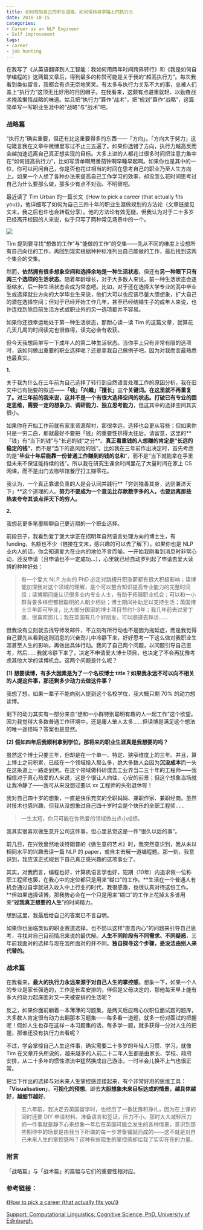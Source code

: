 ```yaml
---
title: 如何规划自己的职业道路，如何保持自学路上的执行力
date: 2018-10-15
categories: 
- Career as an NLP Engineer
- Self improvement
tags: 
- career
- job hunting
---
```


在我写了《从英语翻译到人工智能：我如何用两年时间跨界转行》和《我是如何自学编程的》这两篇文章后，得到最多的称赞可能是关于我的“超高执行力”。每次我看到类似留言，我都会有点无奈地笑笑。有太多与执行力关系不大的事，总被人们盖上“执行力”这顶无比好用的归因帽子。在我看来，这颇有点避重就轻、以勤奋战术掩盖懒惰战略的味道。姑且把“执行力”算作“战术”，把“规划”算作“战略”，这篇简单写一写职业生涯中的“战略”与“战术”吧。



###  **战略篇** 

“执行力”确实重要，但还有比这重要得多的东西——「方向」。「方向大于努力」这句箴言我在文章中微博里写过不止三五遍了。如果你选错了方向，执行力越高反而会越加速远离自己真正想实现的目标。大多上进的人都花过很多时间把注意力集中在“如何提高执行力”，比如写清单啊用番茄钟啊早睡早起啊。如果你也是其中的一位，你可以问问自己，你是否也花过相当的时间在思考自己的职业乃至人生方向上。如果一个人想了各种办法来提高自己工作学习的效率，却没怎么花时间思考过自己为什么要那么做，那多少有点不对劲、不明智吧。



最近读了 Tim Urban 的一篇长文《How to pick a career (that actually fits you)》，他详细写了如何为自己三四十年的职业生涯做规划的方法论（文章链接见文末，我之后也许也会转载分享）。他的方法论有效无疑，但我认为对于二十多岁已经离开校园的人来说，似乎只写了两种常见场景中的一个。

![](https://mmbiz.qpic.cn/mmbiz_png/ETsNbcnZdRxdZ7LCA6fpGnRh7AITHiaaib8ZYz10Ypoh5UkZWBRVXnarOonsibQEgQdicVd0cEdcIH1Q7cYicYxGxjA/640?wx_fmt=png&tp=webp&wxfrom=5&wx_lazy=1&wx_co=1)

Tim 提到要寻找“想做的工作”与“能做的工作”的交集——先从不同的维度上设想所有自己向往的工作，再回到现实根据种种标准列出自己能做的工作，最后找到这两个集合的交集。

然而，**依然拥有很多想象空间和选择余地是一种生活状态**，但还有**另一种眼下只有两三个选项的生活状态**。随着年龄增长，对于大多数人来说，前一种生活状态会逐渐缩水，后一种生活状态会成为常态吧。比如，对于还在选择大学专业的高中毕业生或选择就业方向的大学毕业生来说，他们大可以也应该尽量大胆想象，扩大自己的潜在选择空间；但对于已经开始工作几年，甚至已经结婚生子的成年人来说，也许连找到除目前生活方式或职业外的另一选项都并不容易。

如果你还很幸运地处于第一种生活状态，那耐心读一读 Tim 的这篇文章，就算花几天几周的时间读完也很值得，读完必会有收获。

但今天我想简单写一下成年人的第二种生活状态。当你手上只有非常有限的选项时，该如何做出重要的职业选择呢？还是拿我自己做例子吧，因为对我而言最熟悉也最真实。



**1.**

关于我为什么在三年前为自己选择了转行到自然语言处理工作的原因分析，我在旧文中已有扼要的叙述——**「钱」「兴趣」「擅长」**三个关键词。在这里就不再重复了。对三年前的我来说，这并不是一个有很大选择空间的状态。打破已有专业的固定思维，需要一定的**想象力、调研能力、独立思考能力**，但这其中的选择空间其实很小。

如果你在开始工作前就有家里资源帮衬，那很幸运，选择也会更从容些；但如果你只是一穷二白，那就最好不要把「钱」的重要性排得太往后。请留意，这里的**「钱」有“当下的钱”与“长远的钱”之分**。**真正看重钱的人想赚的肯定是“长远的稳定的钱”**，而不是“当下的高风险的钱”。比如我在三年前作出决定时，首先考虑的是“**毕业十年后能靠一份普通工作赚到的钱的总和**”，而不是“当下就能拿在手里但未来不保证能持续的钱”。所以我在研究生课余时间里花了大量时间在家上 CS 网课，而不是出门去咖啡馆餐厅打工赚零花。

我认为，一个真正靠谱负责的人是会认同并践行**「穷则独善其身，达则兼济天下」**这个道理的人。**努力不要成为一个意见比存款数字多的人，也要远离那些热衷夸夸其谈点评天下的穷人。**



**2.**

我想花更多笔墨聊聊自己更近期的一个职业选择。

前段日子，我看到爱丁堡大学正在招明年自然语言处理方向的博士生，有 funding，名额也不少（链接在文末，感兴趣的可以去了解下）。如果你也是 NLP 业内人的话，你会知道爱大在业内的地位不言而喻。一开始我刚看到消息时非常心动，还没申请（且申请也不一定成功…），心里就已经自动罗列起了申请去爱大读博的种种好处：

> 有一个爱大 NLP 方向的 PhD 必定对跳槽升职涨薪都有很大积极影响；读博能加深我对这个领域的理解，是个可以整合知识提高专业能力的完整时间段；读博期间能认识很多业内专业人士，有助于拓展职业机会；可以和一小群背景多样但都很聪明的人朝夕相处；博士期间补助足以支持生活；英国博士三年即可毕业，比大部分国家的博士项目节约1-3年；我几年前去过爱丁堡，很喜欢那儿；我在英国有几个好朋友，可以顺道去拜访……

但我没有立刻就去找导师发邮件，不立刻有所行动也不是因为拖延症，而是我觉得自己要先从看到这则消息的兴奋劲儿中冷静下来，好好思考一下这么做对我职业生涯甚至人生的影响，再做出具体行动。我问了自己两个问题，以问题引导自己思考，然后……我就冷静下来了，决定不申请爱大博士项目，也决定了不会再犹豫考虑其他大学的读博机会。这两个问题是什么呢？

**(1) 想要读博，有多大因素是为了一个名校博士 title？如果我永远不可以向不相关的人提这件事，那还剩多少动力去做这件事？**

我想了想，如果一辈子不能向别人提到这个名校学位，我大概只剩 70% 的动力想读博。

剩下的动力其实有一部分来自“想和一小群特别聪明有趣的人一起工作”这个欲望。因为我觉得大多数普通工作环境中，还是庸人笨人太多……但读博是满足这个想法的唯一途径吗？答案也是显然。



**(2) 假如四年后我顺利拿到学位，那将来的职业生涯真是我想要的吗？**

虽然这个博士只要三年，但却是在一个单一、特定、狭窄维度上的三年。并且，算上博士之前积累，已经在一个领域投入那么多，绝大多数人会因为**沉没成本**而一头在这条道上一路走到黑。在这个领域做科研或去工业界当二三十年的工程师——我相信对于真心热爱的人来说，这是个很让人向往、心安的前景；但这个想象当场就让我冷静了——我可从来没想过要以 xx 工程师的头衔退休呀！

我对自己四十岁的想象，一直是快乐充实的全职妈妈、兼职作家、兼职经商。虽然对技术也感兴趣，但我从没想象过自己四十岁时会是个快乐的全职工程师……



> 一生太短，你只可能在你热爱的领域做出点小成绩。



我其实很喜欢做生意开公司这件事，但心里总觉这是一件“很久以后的事”。

前几日，在兴致盎然地读特朗普的《做生意的艺术》时，我突然意识到，我从未以相同水平的兴趣去读一篇 NLP 的 paper，或自主去解一道编程题。那一刻，我意识到，我应该正式规划下自己真正感兴趣的这项事业了。

其实，对我而言，编程也好，计算机语言学也好，短期（10年）内追求做一位称职工程师也罢，在我心中的定位都只是用来“糊口”的工作。**生活在一个普通人有机会通过自学就进入收入中上行业的时代，我很感激，也很认真对待这份工作。**但如果选择读博，那我势必会在一个只是用来“糊口”的工作上花掉太多该用来“**过我真正想要的人生**”的时间精力。

想到这里，我最后给自己的答案已不言自明。



如果你也面临类似的职业赛道选择，也不妨以这样“直击内心”的问题来引导自己思考，寻找对自己目前情况来说的最优解。**人生不同阶段有不同需求、不同疑惑**，三年前我面对的选择与现在我所面对的并不同。**独自探寻这个步骤，是没法由别人来代替的。**



### 战术篇

在我看来，**最大的执行力永远来源于对自己人生的掌控感**。想象一下，如果一个人的专业是家长强选的，工作是长辈安排的，伴侣是父母决定的，那他每天早上能有多大的动力起床面对又一天被安排的生活呢？

反之，如果你面前躺着一本薄薄的习题集，是两天后应聘心仪职位面试题的题库，大多数人肯定很有动力去翻那本习题集——每多看一道题，就多一份对面试的把握呢！假如人生也存在这样一本习题集的话，每多学一题，就多获得一分对人生的把握，那谁还没有执行力去看呢？

不过，学会掌控自己人生这件事，确实需要二十多岁的年轻人习惯、学习。就像 Tim 在文章开头所说的，越来越多的人前二十二年人生都是由家长、学校、政府安排，从二十多年的惯性漂流中猛然换成自己游泳，一时半会儿换不上气也很正常。

把当下作出的选择与对未来人生掌控感连接起来，有个非常好用的思维工具：**「Visualisation」**，**可视化的预想**。即去**大胆想象未来目标达成的情景，越具体越好，越细节越好**。

> 五六年前，我决定去英国留学时，也经历了一番犹豫和挣扎，因为在上课的同时还要 DIY 申请材料、准备语言和签证，压力不小。那时大大减轻压力的一件事就是静下心来想象一年后在英国可能会发生的各种情景，意识到那些期待中的场景是由我当下所做的每一步准备铺就而成的——这不就是对自己未来人生的掌控感吗？这种有些陌生的掌控感却给我了实实在在的力量。



### 附言

「战略篇」与「战术篇」的篇幅与它们的重要性相对应。



### **参考链接：**

[《How to pick a career (that actually fits you)》](https://waitbutwhy.com/2018/04/picking-career.html)

[Support: Computational Linguistics; Cognitive Science: PhD, University of Edinburgh.]( https://linguistlist.org/issues/29/29-3874.html)